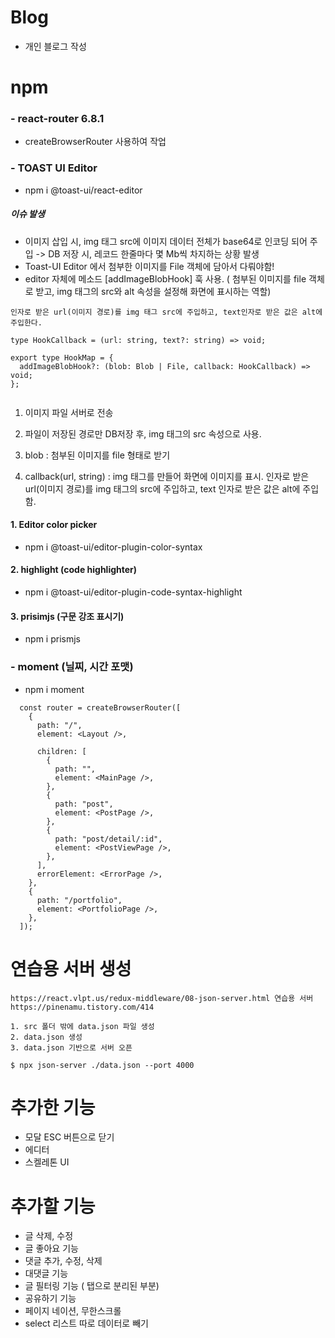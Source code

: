 # Blog

- 개인 블로그 작성

# npm

### - react-router 6.8.1

- createBrowserRouter 사용하여 작업

### - TOAST UI Editor

- npm i @toast-ui/react-editor

##### 이슈 발생

- 이미지 삽입 시, img 태그 src에 이미지 데이터 전체가 base64로 인코딩 되어 주입 -> DB 저장 시, 레코드 한줄마다 몇 Mb씩 차지하는 상황 발생
- Toast-UI Editor 에서 첨부한 이미지를 File 객체에 담아서 다뤄야함!
- editor 자체에 메소드 [addImageBlobHook] 훅 사용. ( 첨부된 이미지를 file 객체로 받고, img 태그의 src와 alt 속성을 설정해 화면에 표시하는 역할)

```
인자로 받은 url(이미지 경로)를 img 태그 src에 주입하고, text인자로 받은 값은 alt에 주입한다.

type HookCallback = (url: string, text?: string) => void;

export type HookMap = {
  addImageBlobHook?: (blob: Blob | File, callback: HookCallback) => void;
};


```

1.  이미지 파일 서버로 전송
2.  파일이 저장된 경로만 DB저장 후, img 태그의 src 속성으로 사용.

3.  blob : 첨부된 이미지를 file 형태로 받기
4.  callback(url, string) : img 태그를 만들어 화면에 이미지를 표시. 인자로 받은 url(이미지 경로)를 img 태그의 src에 주입하고, text 인자로 받은 값은 alt에 주입함.

#### 1. Editor color picker

- npm i @toast-ui/editor-plugin-color-syntax

#### 2. highlight (code highlighter)

- npm i @toast-ui/editor-plugin-code-syntax-highlight

#### 3. prisimjs (구문 강조 표시기)

- npm i prismjs

### - moment (닐찌, 시간 포맷)

- npm i moment

```
  const router = createBrowserRouter([
    {
      path: "/",
      element: <Layout />,

      children: [
        {
          path: "",
          element: <MainPage />,
        },
        {
          path: "post",
          element: <PostPage />,
        },
        {
          path: "post/detail/:id",
          element: <PostViewPage />,
        },
      ],
      errorElement: <ErrorPage />,
    },
    {
      path: "/portfolio",
      element: <PortfolioPage />,
    },
  ]);
```

# 연습용 서버 생성

```
https://react.vlpt.us/redux-middleware/08-json-server.html 연습용 서버
https://pinenamu.tistory.com/414

1. src 폴더 밖에 data.json 파일 생성
2. data.json 생성
3. data.json 기반으로 서버 오픈

$ npx json-server ./data.json --port 4000
```

# 추가한 기능

- 모달 ESC 버튼으로 닫기
- 에디터
- 스켈레톤 UI

# 추가할 기능

- 글 삭제, 수정
- 글 좋아요 기능
- 댓글 추가, 수정, 삭제
- 대댓글 기능
- 글 필터링 기능 ( 탭으로 분리된 부분)
- 공유하기 기능
- 페이지 네이션, 무한스크롤
- select 리스트 따로 데이터로 빼기
